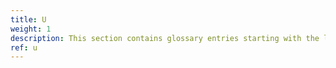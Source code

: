 ```yaml
---
title: U
weight: 1
description: This section contains glossary entries starting with the letter **U**.
ref: u
---
```


